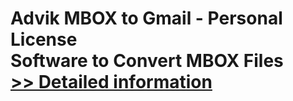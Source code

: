 # Advik MBOX to Gmail - Personal License<br />Software to Convert MBOX Files<br />[>> Detailed information](https://secure.shareit.com/shareit/product.html?productid=300806628&affiliateid=200057808)